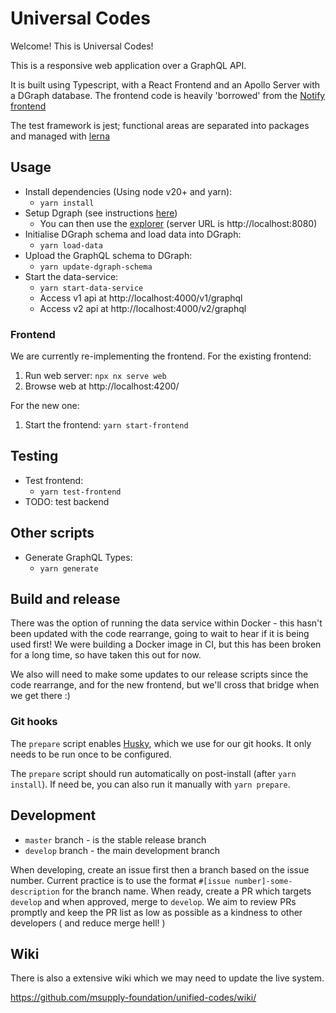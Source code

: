 # Universal Codes

Welcome! This is Universal Codes!

This is a responsive web application over a GraphQL API.

It is built using Typescript, with a React Frontend and an Apollo Server with a DGraph database. The frontend code is heavily 'borrowed' from the [Notify frontend](https://github.com/openmsupply/notify/tree/main/frontend)

The test framework is jest; functional areas are separated into packages and managed with [lerna](https://lerna.js.org/)

## Usage

- Install dependencies (Using node v20+ and yarn):
  - `yarn install`
- Setup Dgraph (see instructions [here](unified-codes/tools/scripts/dgraph/README.md))
  - You can then use the [explorer](https://play.dgraph.io/?latest) (server URL is http://localhost:8080)
- Initialise DGraph schema and load data into DGraph:
  - `yarn load-data`
- Upload the GraphQL schema to DGraph:
  - `yarn update-dgraph-schema`
- Start the data-service:
  - `yarn start-data-service`
  - Access v1 api at http://localhost:4000/v1/graphql
  - Access v2 api at http://localhost:4000/v2/graphql

### Frontend

We are currently re-implementing the frontend. For the existing frontend:

1. Run web server: `npx nx serve web`
2. Browse web at http://localhost:4200/

For the new one:

1. Start the frontend: `yarn start-frontend`

## Testing

- Test frontend:
  - `yarn test-frontend`
- TODO: test backend

## Other scripts

- Generate GraphQL Types:
  - `yarn generate`

## Build and release

There was the option of running the data service within Docker - this hasn't been updated with the code rearrange, going to wait to hear if it is being used first! We were building a Docker image in CI, but this has been broken for a long time, so have taken this out for now.

We also will need to make some updates to our release scripts since the code rearrange, and for the new frontend, but we'll cross that bridge when we get there :)

### Git hooks

The `prepare` script enables [Husky](https://typicode.github.io/husky/), which we use for our git hooks. It only needs to be run once to be configured.

The `prepare` script should run automatically on post-install (after `yarn install`). If need be, you can also run it manually with `yarn prepare`.

## Development

- `master` branch - is the stable release branch
- `develop` branch - the main development branch

When developing, create an issue first then a branch based on the issue number. Current practice is to use the format `#[issue number]-some-description` for the branch name. When ready, create a PR which targets `develop` and when approved, merge to `develop`. We aim to review PRs promptly and keep the PR list as low as possible as a kindness to other developers ( and reduce merge hell! )

## Wiki

There is also a extensive wiki which we may need to update the live system.

https://github.com/msupply-foundation/unified-codes/wiki/
